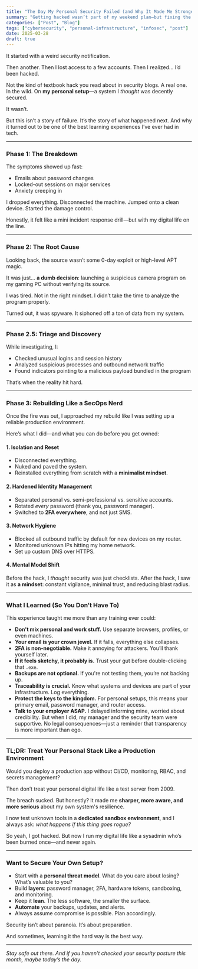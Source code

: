 ```yaml
---
title: "The Day My Personal Security Failed (and Why It Made Me Stronger)"
summary: "Getting hacked wasn’t part of my weekend plan—but fixing the damage and rebuilding my system taught me more about cybersecurity than any textbook ever did."
categories: ["Post", "Blog"]
tags: ["cybersecurity", "personal-infrastructure", "infosec", "post"]
date: 2025-03-28
draft: true
---
```


It started with a weird security notification.

Then another.
Then I lost access to a few accounts.
Then I realized… I’d been hacked.

Not the kind of textbook hack you read about in security blogs. A real one. In the wild. On **my personal setup**—a system I _thought_ was decently secured.

It wasn’t.

But this isn’t a story of failure. It’s the story of what happened next. And why it turned out to be one of the best learning experiences I’ve ever had in tech.

---

### Phase 1: The Breakdown

The symptoms showed up fast:

- Emails about password changes
- Locked-out sessions on major services
- Anxiety creeping in

I dropped everything. Disconnected the machine. Jumped onto a clean device.
Started the damage control.

Honestly, it felt like a mini incident response drill—but with my digital life on the line.

---

### Phase 2: The Root Cause

Looking back, the source wasn’t some 0-day exploit or high-level APT magic.

It was just... **a dumb decision**: launching a suspicious camera program on my gaming PC without verifying its source.

I was tired. Not in the right mindset. I didn’t take the time to analyze the program properly.

Turned out, it was spyware. It siphoned off a ton of data from my system.

---

### Phase 2.5: Triage and Discovery

While investigating, I:

- Checked unusual logins and session history
- Analyzed suspicious processes and outbound network traffic
- Found indicators pointing to a malicious payload bundled in the program

That’s when the reality hit hard.

---

### Phase 3: Rebuilding Like a SecOps Nerd

Once the fire was out, I approached my rebuild like I was setting up a reliable production environment.

Here’s what I did—and what you can do before you get owned:

#### 1. Isolation and Reset

- Disconnected everything.
- Nuked and paved the system.
- Reinstalled everything from scratch with a **minimalist mindset**.

#### 2. Hardened Identity Management

- Separated personal vs. semi-professional vs. sensitive accounts.
- Rotated _every_ password (thank you, password manager).
- Switched to **2FA everywhere**, and not just SMS.

#### 3. Network Hygiene

- Blocked all outbound traffic by default for new devices on my router.
- Monitored unknown IPs hitting my home network.
- Set up custom DNS over HTTPS.

#### 4. Mental Model Shift

Before the hack, I _thought_ security was just checklists.
After the hack, I saw it as **a mindset**: constant vigilance, minimal trust, and reducing blast radius.

---

### What I Learned (So You Don’t Have To)

This experience taught me more than any training ever could:

- **Don't mix personal and work stuff.** Use separate browsers, profiles, or even machines.
- **Your email is your crown jewel.** If it falls, everything else collapses.
- **2FA is non-negotiable.** Make it annoying for attackers. You’ll thank yourself later.
- **If it feels sketchy, it probably is.** Trust your gut before double-clicking that `.exe`.
- **Backups are not optional.** If you're not testing them, you’re not backing up.
- **Traceability is crucial.** Know what systems and devices are part of your infrastructure. Log everything.
- **Protect the keys to the kingdom.** For personal setups, this means your primary email, password manager, and router access.
- **Talk to your employer ASAP.** I delayed informing mine, worried about credibility. But when I did, my manager and the security team were supportive. No legal consequences—just a reminder that transparency is more important than ego.

---

### TL;DR: Treat Your Personal Stack Like a Production Environment

Would you deploy a production app without CI/CD, monitoring, RBAC, and secrets management?

Then don’t treat your personal digital life like a test server from 2009.

The breach sucked. But honestly?
It made me **sharper, more aware, and more serious** about my own system's resilience.

I now test unknown tools in a **dedicated sandbox environment**, and I always ask: _what happens if this thing goes rogue?_

So yeah, I got hacked. But now I run my digital life like a sysadmin who’s been burned once—and never again.

---

### Want to Secure Your Own Setup?

- Start with a **personal threat model**. What do you care about losing? What’s valuable to you?
- Build **layers**: password manager, 2FA, hardware tokens, sandboxing, and monitoring.
- Keep it **lean**. The less software, the smaller the surface.
- **Automate** your backups, updates, and alerts.
- Always assume compromise is possible. Plan accordingly.

Security isn’t about paranoia.
It’s about preparation.

And sometimes, learning it the hard way is the best way.

---

_Stay safe out there. And if you haven’t checked your security posture this month, maybe today’s the day._
